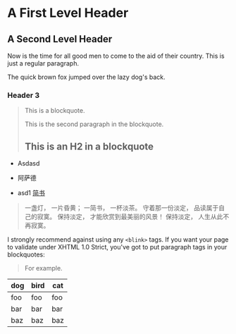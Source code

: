 

A First Level Header
====================
A Second Level Header
---------------------

Now is the time for all good men to come to
the aid of their country. This is just a
regular paragraph.

The quick brown fox jumped over the lazy
dog's back.

### Header 3

> This is a  blockquote.
> 
> This is the second paragraph in the blockquote.
>
> ## This is an H2 in a blockquote

+ Asdasd

- 阿萨德
* asd1
[简书](http://www.jianshu.com)

>一盏灯， 一片昏黄； 一简书， 一杯淡茶。 守着那一份淡定， 品读属于自己的寂寞。 保持淡定， 才能欣赏到最美丽的风景！ 保持淡定， 人生从此不再寂寞。



I strongly recommend against using any `<blink>` tags.
If you want your page to validate under XHTML 1.0 Strict,
you've got to put paragraph tags in your blockquotes:

<blockquote>
<p>For example.</p>
</blockquote>



dog | bird | cat
----|------|----
foo | foo  | foo
bar | bar  | bar
baz | baz  | baz